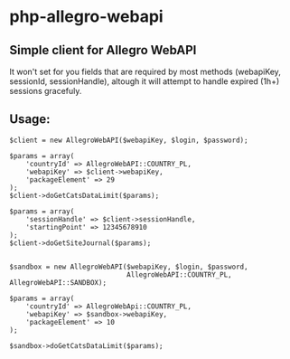 # php-allegro-webapi #

## Simple client for Allegro WebAPI ##
It won't set for you fields that are required by most methods (webapiKey, sessionId, sessionHandle), altough it will attempt to handle expired (1h+) sessions gracefuly.
 
## Usage: ##
```
$client = new AllegroWebAPI($webapiKey, $login, $password);

$params = array(
    'countryId' => AllegroWebAPI::COUNTRY_PL,
    'webapiKey' => $client->webapiKey,
    'packageElement' => 29
);
$client->doGetCatsDataLimit($params);

$params = array(
    'sessionHandle' => $client->sessionHandle,
    'startingPoint' => 12345678910
);
$client->doGetSiteJournal($params);


$sandbox = new AllegroWebAPI($webapiKey, $login, $password,
                             AllegroWebAPI::COUNTRY_PL, AllegroWebAPI::SANDBOX);
                             
$params = array(
    'countryId' => AllegroWebApi::COUNTRY_PL,
    'webapiKey' => $sandbox->webapiKey,
    'packageElement' => 10
);

$sandbox->doGetCatsDataLimit($params);  
```
